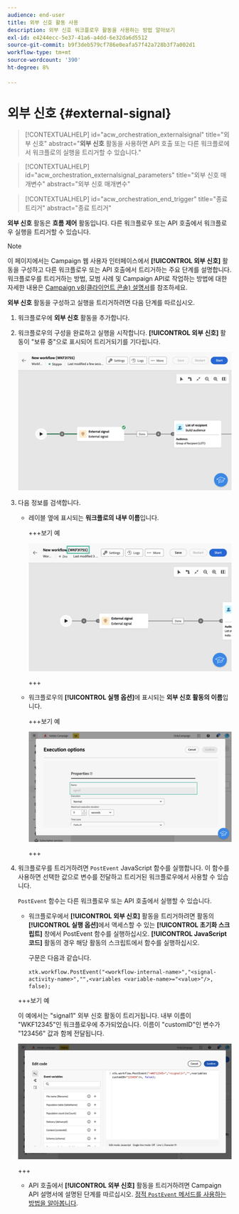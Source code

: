 ```yaml
---
audience: end-user
title: 외부 신호 활동 사용
description: 외부 신호 워크플로우 활동을 사용하는 방법 알아보기
exl-id: e4244ecc-5e37-41a6-a4dd-6e32da6d5512
source-git-commit: b9f3deb579cf786e0eafa57f42a728b3f7a002d1
workflow-type: tm+mt
source-wordcount: '390'
ht-degree: 8%

---
```


# 외부 신호 {#external-signal}

<!--External Signal End-->

>[!CONTEXTUALHELP]
>id="acw_orchestration_externalsignal"
>title="외부 신호"
>abstract="**외부 신호** 활동을 사용하면 API 호출 또는 다른 워크플로에서 워크플로의 실행을 트리거할 수 있습니다."

>[!CONTEXTUALHELP]
>id="acw_orchestration_externalsignal_parameters"
>title="외부 신호 매개변수"
>abstract="외부 신호 매개변수"

>[!CONTEXTUALHELP]
>id="acw_orchestration_end_trigger"
>title="종료 트리거"
>abstract="종료 트리거"

**외부 신호** 활동은 **흐름 제어** 활동입니다. 다른 워크플로우 또는 API 호출에서 워크플로우 실행을 트리거할 수 있습니다.

>[!NOTE]
>
>이 페이지에서는 Campaign 웹 사용자 인터페이스에서 **[!UICONTROL 외부 신호]** 활동을 구성하고 다른 워크플로우 또는 API 호출에서 트리거하는 주요 단계를 설명합니다. 워크플로우를 트리거하는 방법, 모범 사례 및 Campaign API로 작업하는 방법에 대한 자세한 내용은 [Campaign v8(클라이언트 콘솔) 설명서](https://experienceleague.adobe.com/ko/docs/campaign/automation/workflows/advanced-management/javascript-in-workflows#trigger-example)를 참조하세요.

**외부 신호** 활동을 구성하고 실행을 트리거하려면 다음 단계를 따르십시오.

1. 워크플로우에 **외부 신호** 활동을 추가합니다.

1. 워크플로우의 구성을 완료하고 실행을 시작합니다. **[!UICONTROL 외부 신호]** 활동이 &quot;보류 중&quot;으로 표시되어 트리거되기를 기다립니다.

   ![스크린샷에 보류 중인 상태의 외부 신호 활동이 표시됩니다.](../assets/external-signal-pending.png)

1. 다음 정보를 검색합니다.

   * 레이블 옆에 표시되는 **워크플로의 내부 이름**&#x200B;입니다.

     +++보기 예

     ![스크린샷은 레이블 옆에 워크플로의 내부 이름을 표시합니다.](../assets/external-signal-workflow-name.png)

     +++

   * 워크플로우의 **[!UICONTROL 실행 옵션]**&#x200B;에 표시되는 **외부 신호 활동의 이름**&#x200B;입니다.

     +++보기 예

     ![스크린샷은 실행 옵션에 외부 신호 활동의 이름을 표시합니다.](../assets/external-signal-name.png)

     +++

1. 워크플로우를 트리거하려면 `PostEvent` JavaScript 함수를 실행합니다. 이 함수를 사용하면 선택한 값으로 변수를 전달하고 트리거된 워크플로우에서 사용할 수 있습니다.

   `PostEvent` 함수는 다른 워크플로우 또는 API 호출에서 실행할 수 있습니다.

   * 워크플로우에서 **[!UICONTROL 외부 신호]** 활동을 트리거하려면 활동의 **[!UICONTROL 실행 옵션]**&#x200B;에서 액세스할 수 있는 **[!UICONTROL 초기화 스크립트]** 창에서 PostEvent 함수를 실행하십시오. **[!UICONTROL JavaScript 코드]** 활동의 경우 해당 활동의 스크립트에서 함수를 실행하십시오.

     구문은 다음과 같습니다.

     ```
     xtk.workflow.PostEvent("<workflow-internal-name>","<signal-activity-name>","",<variables <variable-name>="<value>"/>, false);
     ```

   +++보기 예

   이 예에서는 &quot;signal1&quot; 외부 신호 활동이 트리거됩니다. 내부 이름이 &quot;WKF12345&quot;인 워크플로우에 추가되었습니다. 이름이 &quot;customID&quot;인 변수가 &quot;123456&quot; 값과 함께 전달됩니다.

   ![스크린샷은 PostEvent 함수를 사용하여 외부 신호 활동을 트리거하는 예를 보여 줍니다.](../assets/external-signal-sample.png)

   +++

   * API 호출에서 **[!UICONTROL 외부 신호]** 활동을 트리거하려면 Campaign API 설명서에 설명된 단계를 따르십시오. [정적 `PostEvent` 메서드를 사용하는 방법을 알아봅니다](https://experienceleague.adobe.com/developer/campaign-api/api/sm-workflow-PostEvent.html?lang=ko).